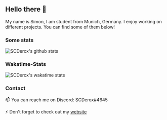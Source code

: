 ## Hello there 👋
My name is Simon, I am student from Munich, Germany. I enjoy working on different projects. You can find some of them below!

### Some stats
![SCDerox's github stats](https://github-readme-stats.vercel.app/api?username=scderox&count_private=true&show_icons=true&theme=dark)

### Wakatime-Stats
![SCDerox's wakatime stats](https://github-readme-stats.vercel.app/api/wakatime?username=SCDerox&theme=dark&show_icons=true)

### Contact
📫 You can reach me on Discord: SCDerox#4645

⚡ Don't forget to check out my [website](https://scderox.de)
